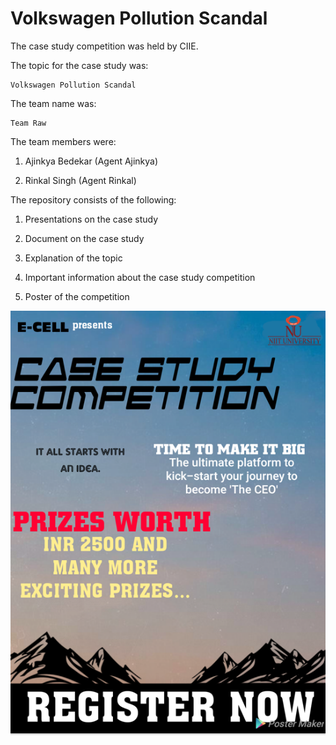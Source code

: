 # Volkswagen Pollution Scandal

The case study competition was held by CIIE.

The topic for the case study was:

    Volkswagen Pollution Scandal

The team name was:

    Team Raw

The team members were:

1. Ajinkya Bedekar (Agent Ajinkya)

2. Rinkal Singh (Agent Rinkal)

The repository consists of the following:

1. Presentations on the case study

2. Document on the case study

3. Explanation of the topic

4. Important information about the case study competition

5. Poster of the competition

![Case_Study_Poster.PNG](Case_Study_Poster.PNG)